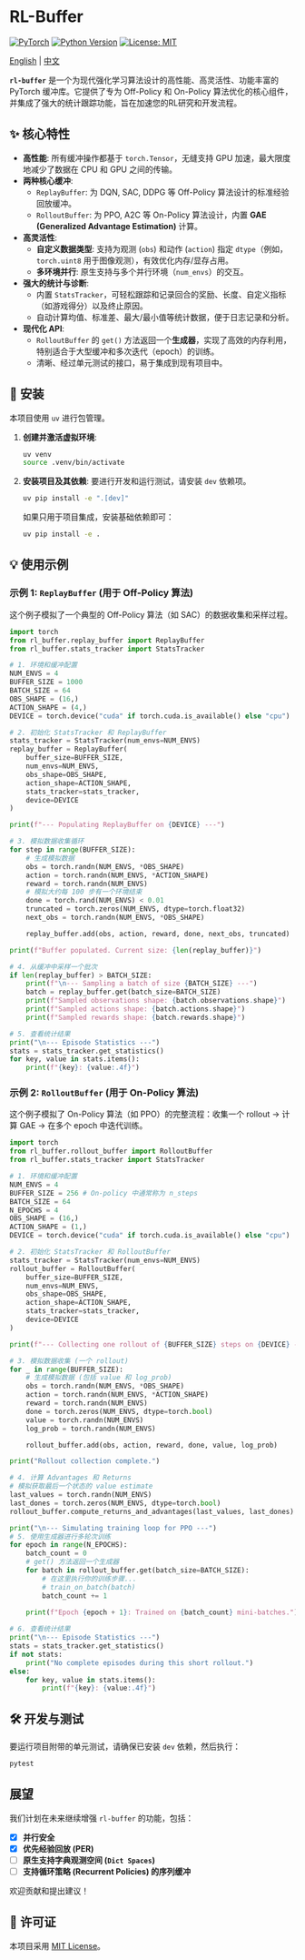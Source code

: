 # RL-Buffer

[![PyTorch](https://img.shields.io/badge/PyTorch-%23EE4C2C.svg?style=for-the-badge&logo=PyTorch&logoColor=white)](https://pytorch.org/)
[![Python Version](https://img.shields.io/badge/Python-3.12%2B-blue?style=for-the-badge&logo=python&logoColor=white)](https://www.python.org/)
[![License: MIT](https://img.shields.io/badge/License-MIT-yellow.svg?style=for-the-badge)](https://opensource.org/licenses/MIT)

[English](README.md) | [中文](README_zh-cn.md) 

**`rl-buffer`** 是一个为现代强化学习算法设计的高性能、高灵活性、功能丰富的 PyTorch 缓冲库。它提供了专为 Off-Policy 和 On-Policy 算法优化的核心组件，并集成了强大的统计跟踪功能，旨在加速您的RL研究和开发流程。

## ✨ 核心特性

-   **高性能**: 所有缓冲操作都基于 `torch.Tensor`，无缝支持 GPU 加速，最大限度地减少了数据在 CPU 和 GPU 之间的传输。
-   **两种核心缓冲**:
    -   `ReplayBuffer`: 为 DQN, SAC, DDPG 等 Off-Policy 算法设计的标准经验回放缓冲。
    -   `RolloutBuffer`: 为 PPO, A2C 等 On-Policy 算法设计，内置 **GAE (Generalized Advantage Estimation)** 计算。
-   **高灵活性**:
    -   **自定义数据类型**: 支持为观测 (`obs`) 和动作 (`action`) 指定 `dtype`（例如，`torch.uint8` 用于图像观测），有效优化内存/显存占用。
    -   **多环境并行**: 原生支持与多个并行环境（`num_envs`）的交互。
-   **强大的统计与诊断**:
    -   内置 `StatsTracker`，可轻松跟踪和记录回合的奖励、长度、自定义指标（如游戏得分）以及终止原因。
    -   自动计算均值、标准差、最大/最小值等统计数据，便于日志记录和分析。
-   **现代化 API**:
    -   `RolloutBuffer` 的 `get()` 方法返回一个**生成器**，实现了高效的内存利用，特别适合于大型缓冲和多次迭代（epoch）的训练。
    -   清晰、经过单元测试的接口，易于集成到现有项目中。

## 🚀 安装

本项目使用 `uv` 进行包管理。

1.  **创建并激活虚拟环境**:
    ```bash
    uv venv
    source .venv/bin/activate
    ```

2.  **安装项目及其依赖**:
    要进行开发和运行测试，请安装 `dev` 依赖项。
    ```bash
    uv pip install -e ".[dev]"
    ```
    如果只用于项目集成，安装基础依赖即可：
    ```bash
    uv pip install -e .
    ```

## 💡 使用示例

### 示例 1: `ReplayBuffer` (用于 Off-Policy 算法)

这个例子模拟了一个典型的 Off-Policy 算法（如 SAC）的数据收集和采样过程。

```python
import torch
from rl_buffer.replay_buffer import ReplayBuffer
from rl_buffer.stats_tracker import StatsTracker

# 1. 环境和缓冲配置
NUM_ENVS = 4
BUFFER_SIZE = 1000
BATCH_SIZE = 64
OBS_SHAPE = (16,)
ACTION_SHAPE = (4,)
DEVICE = torch.device("cuda" if torch.cuda.is_available() else "cpu")

# 2. 初始化 StatsTracker 和 ReplayBuffer
stats_tracker = StatsTracker(num_envs=NUM_ENVS)
replay_buffer = ReplayBuffer(
    buffer_size=BUFFER_SIZE,
    num_envs=NUM_ENVS,
    obs_shape=OBS_SHAPE,
    action_shape=ACTION_SHAPE,
    stats_tracker=stats_tracker,
    device=DEVICE
)

print(f"--- Populating ReplayBuffer on {DEVICE} ---")

# 3. 模拟数据收集循环
for step in range(BUFFER_SIZE):
    # 生成模拟数据
    obs = torch.randn(NUM_ENVS, *OBS_SHAPE)
    action = torch.randn(NUM_ENVS, *ACTION_SHAPE)
    reward = torch.randn(NUM_ENVS)
    # 模拟大约每 100 步有一个环境结束
    done = torch.rand(NUM_ENVS) < 0.01
    truncated = torch.zeros(NUM_ENVS, dtype=torch.float32)
    next_obs = torch.randn(NUM_ENVS, *OBS_SHAPE)

    replay_buffer.add(obs, action, reward, done, next_obs, truncated)

print(f"Buffer populated. Current size: {len(replay_buffer)}")

# 4. 从缓冲中采样一个批次
if len(replay_buffer) > BATCH_SIZE:
    print(f"\n--- Sampling a batch of size {BATCH_SIZE} ---")
    batch = replay_buffer.get(batch_size=BATCH_SIZE)
    print(f"Sampled observations shape: {batch.observations.shape}")
    print(f"Sampled actions shape: {batch.actions.shape}")
    print(f"Sampled rewards shape: {batch.rewards.shape}")

# 5. 查看统计结果
print("\n--- Episode Statistics ---")
stats = stats_tracker.get_statistics()
for key, value in stats.items():
    print(f"{key}: {value:.4f}")

```

### 示例 2: `RolloutBuffer` (用于 On-Policy 算法)

这个例子模拟了 On-Policy 算法（如 PPO）的完整流程：收集一个 rollout -> 计算 GAE -> 在多个 epoch 中迭代训练。

```python
import torch
from rl_buffer.rollout_buffer import RolloutBuffer
from rl_buffer.stats_tracker import StatsTracker

# 1. 环境和缓冲配置
NUM_ENVS = 4
BUFFER_SIZE = 256 # On-policy 中通常称为 n_steps
BATCH_SIZE = 64
N_EPOCHS = 4
OBS_SHAPE = (16,)
ACTION_SHAPE = (1,)
DEVICE = torch.device("cuda" if torch.cuda.is_available() else "cpu")

# 2. 初始化 StatsTracker 和 RolloutBuffer
stats_tracker = StatsTracker(num_envs=NUM_ENVS)
rollout_buffer = RolloutBuffer(
    buffer_size=BUFFER_SIZE,
    num_envs=NUM_ENVS,
    obs_shape=OBS_SHAPE,
    action_shape=ACTION_SHAPE,
    stats_tracker=stats_tracker,
    device=DEVICE
)

print(f"--- Collecting one rollout of {BUFFER_SIZE} steps on {DEVICE} ---")

# 3. 模拟数据收集 (一个 rollout)
for _ in range(BUFFER_SIZE):
    # 生成模拟数据 (包括 value 和 log_prob)
    obs = torch.randn(NUM_ENVS, *OBS_SHAPE)
    action = torch.randn(NUM_ENVS, *ACTION_SHAPE)
    reward = torch.randn(NUM_ENVS)
    done = torch.zeros(NUM_ENVS, dtype=torch.bool)
    value = torch.randn(NUM_ENVS)
    log_prob = torch.randn(NUM_ENVS)

    rollout_buffer.add(obs, action, reward, done, value, log_prob)

print("Rollout collection complete.")

# 4. 计算 Advantages 和 Returns
# 模拟获取最后一个状态的 value estimate
last_values = torch.randn(NUM_ENVS)
last_dones = torch.zeros(NUM_ENVS, dtype=torch.bool)
rollout_buffer.compute_returns_and_advantages(last_values, last_dones)

print("\n--- Simulating training loop for PPO ---")
# 5. 使用生成器进行多轮次训练
for epoch in range(N_EPOCHS):
    batch_count = 0
    # get() 方法返回一个生成器
    for batch in rollout_buffer.get(batch_size=BATCH_SIZE):
        # 在这里执行你的训练步骤...
        # train_on_batch(batch)
        batch_count += 1
    
    print(f"Epoch {epoch + 1}: Trained on {batch_count} mini-batches.")

# 6. 查看统计结果
print("\n--- Episode Statistics ---")
stats = stats_tracker.get_statistics()
if not stats:
    print("No complete episodes during this short rollout.")
else:
    for key, value in stats.items():
        print(f"{key}: {value:.4f}")

```

## 🛠️ 开发与测试

要运行项目附带的单元测试，请确保已安装 `dev` 依赖，然后执行：

```bash
pytest
```

## 展望

我们计划在未来继续增强 `rl-buffer` 的功能，包括：

- [x] **并行安全**
- [x] **优先经验回放 (PER)**
- [ ] **原生支持字典观测空间 (`Dict Spaces`)**
- [ ] **支持循环策略 (Recurrent Policies) 的序列缓冲**

欢迎贡献和提出建议！

## 📄 许可证

本项目采用 [MIT License](LICENSE)。
